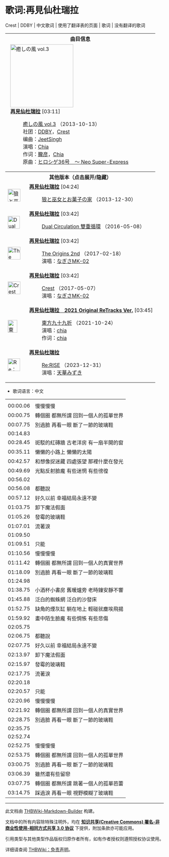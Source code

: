 # 歌词:再見仙杜瑞拉

<!-- source html: G:\repos\THBWiki-Markdown-Builder\THBWikiMarkdown\Temp\main\2\23\ns512%3A%E5%86%8D%E8%A6%8B%E4%BB%99%E6%9D%9C%E7%91%9E%E6%8B%89.html -->

Crest | DDBY | 中文歌词 | 使用了翻译表的页面 | 歌词 | 没有翻译的歌词


<table><tbody><tr><th colspan="2">曲目信息</th></tr><tr><td colspan="2" style="padding-left: 1em;"><div class="floatright"><a href="./文件-癒しの風_vol.3封面.jpg.md" class="image" title="癒しの風 vol.3"><img alt="癒しの風 vol.3" src="https://upload.thwiki.cc/thumb/5/57/%E7%99%92%E3%81%97%E3%81%AE%E9%A2%A8_vol.3%E5%B0%81%E9%9D%A2.jpg/200px-%E7%99%92%E3%81%97%E3%81%AE%E9%A2%A8_vol.3%E5%B0%81%E9%9D%A2.jpg" decoding="async" loading="lazy" width="200" height="200" srcset="https://upload.thwiki.cc/thumb/5/57/%E7%99%92%E3%81%97%E3%81%AE%E9%A2%A8_vol.3%E5%B0%81%E9%9D%A2.jpg/300px-%E7%99%92%E3%81%97%E3%81%AE%E9%A2%A8_vol.3%E5%B0%81%E9%9D%A2.jpg 1.5x, https://upload.thwiki.cc/thumb/5/57/%E7%99%92%E3%81%97%E3%81%AE%E9%A2%A8_vol.3%E5%B0%81%E9%9D%A2.jpg/400px-%E7%99%92%E3%81%97%E3%81%AE%E9%A2%A8_vol.3%E5%B0%81%E9%9D%A2.jpg 2x" data-file-width="600" data-file-height="600"></a></div><b><a href="/%E7%99%92%E3%81%97%E3%81%AE%E9%A2%A8_vol.3#1" title="癒しの風 vol.3">再見仙杜瑞拉</a></b> &#91;03:11&#93;<dl><dd><a href="./癒しの風_vol.3.md" title="癒しの風 vol.3">癒しの風 vol.3</a> （2013-10-13）<br>社团：<a href="./DDBY.md" title="DDBY">DDBY</a>，<a href="./Crest.md" title="Crest">Crest</a><br>编曲：<a href="./JeetSingh.md" title="JeetSingh">JeetSingh</a><br>演唱：<a href="./chia.md" title="chia" unred="">Chia</a><br>作词：<a href="./朧彦.md" title="朧彦">朧彦</a>，<a href="./chia.md" title="chia" unred="">Chia</a><br>原曲：<a href="./广重36号_～_Neo_Super-Express.md" title="广重36号 ～ Neo Super-Express" unred="">ヒロシゲ36号　～ Neo Super-Express</a><br></dd></dl></td></tr><tr><th colspan="2" class="mw-customtoggle-othervers-2">其他版本（点击展开/隐藏）</th></tr><tr class="mw-collapsible mw-collapsed" id="mw-customcollapsible-othervers-2"><td style="width: 44px;"><div class="center"><div class="floatnone"><a href="./文件-狼と巫女とお菓子の家封面.jpg.md" class="image" title="狼と巫女とお菓子の家"><img alt="狼と巫女とお菓子の家" src="https://upload.thwiki.cc/thumb/1/13/%E7%8B%BC%E3%81%A8%E5%B7%AB%E5%A5%B3%E3%81%A8%E3%81%8A%E8%8F%93%E5%AD%90%E3%81%AE%E5%AE%B6%E5%B0%81%E9%9D%A2.jpg/40px-%E7%8B%BC%E3%81%A8%E5%B7%AB%E5%A5%B3%E3%81%A8%E3%81%8A%E8%8F%93%E5%AD%90%E3%81%AE%E5%AE%B6%E5%B0%81%E9%9D%A2.jpg" decoding="async" loading="lazy" width="40" height="40" srcset="https://upload.thwiki.cc/thumb/1/13/%E7%8B%BC%E3%81%A8%E5%B7%AB%E5%A5%B3%E3%81%A8%E3%81%8A%E8%8F%93%E5%AD%90%E3%81%AE%E5%AE%B6%E5%B0%81%E9%9D%A2.jpg/60px-%E7%8B%BC%E3%81%A8%E5%B7%AB%E5%A5%B3%E3%81%A8%E3%81%8A%E8%8F%93%E5%AD%90%E3%81%AE%E5%AE%B6%E5%B0%81%E9%9D%A2.jpg 1.5x, https://upload.thwiki.cc/thumb/1/13/%E7%8B%BC%E3%81%A8%E5%B7%AB%E5%A5%B3%E3%81%A8%E3%81%8A%E8%8F%93%E5%AD%90%E3%81%AE%E5%AE%B6%E5%B0%81%E9%9D%A2.jpg/80px-%E7%8B%BC%E3%81%A8%E5%B7%AB%E5%A5%B3%E3%81%A8%E3%81%8A%E8%8F%93%E5%AD%90%E3%81%AE%E5%AE%B6%E5%B0%81%E9%9D%A2.jpg 2x" data-file-width="600" data-file-height="600"></a></div></div></td><td style="padding-left: 1em;"><b><a href="/%E7%8B%BC%E3%81%A8%E5%B7%AB%E5%A5%B3%E3%81%A8%E3%81%8A%E8%8F%93%E5%AD%90%E3%81%AE%E5%AE%B6#8" title="狼と巫女とお菓子の家">再見仙杜瑞拉</a></b> &#91;04:24&#93;<dl><dd><a href="./狼と巫女とお菓子の家.md" title="狼と巫女とお菓子の家">狼と巫女とお菓子の家</a> （2013-12-30）<br></dd></dl></td></tr><tr class="mw-collapsible mw-collapsed" id="mw-customcollapsible-othervers-2"><td style="width: 44px;"><div class="center"><div class="floatnone"><a href="./文件-Dual_Circulation_雙重循環封面.jpg.md" class="image" title="Dual Circulation 雙重循環"><img alt="Dual Circulation 雙重循環" src="https://upload.thwiki.cc/thumb/3/3c/Dual_Circulation_%E9%9B%99%E9%87%8D%E5%BE%AA%E7%92%B0%E5%B0%81%E9%9D%A2.jpg/38px-Dual_Circulation_%E9%9B%99%E9%87%8D%E5%BE%AA%E7%92%B0%E5%B0%81%E9%9D%A2.jpg" decoding="async" loading="lazy" width="38" height="40" srcset="https://upload.thwiki.cc/thumb/3/3c/Dual_Circulation_%E9%9B%99%E9%87%8D%E5%BE%AA%E7%92%B0%E5%B0%81%E9%9D%A2.jpg/57px-Dual_Circulation_%E9%9B%99%E9%87%8D%E5%BE%AA%E7%92%B0%E5%B0%81%E9%9D%A2.jpg 1.5x, https://upload.thwiki.cc/thumb/3/3c/Dual_Circulation_%E9%9B%99%E9%87%8D%E5%BE%AA%E7%92%B0%E5%B0%81%E9%9D%A2.jpg/76px-Dual_Circulation_%E9%9B%99%E9%87%8D%E5%BE%AA%E7%92%B0%E5%B0%81%E9%9D%A2.jpg 2x" data-file-width="976" data-file-height="1024"></a></div></div></td><td style="padding-left: 1em;"><b><a href="/Dual_Circulation_%E9%9B%99%E9%87%8D%E5%BE%AA%E7%92%B0#6" title="Dual Circulation 雙重循環">再見仙杜瑞拉</a></b> &#91;03:42&#93;<dl><dd><a href="./Dual_Circulation_雙重循環.md" title="Dual Circulation 雙重循環">Dual Circulation 雙重循環</a> （2016-05-08）<br></dd></dl></td></tr><tr class="mw-collapsible mw-collapsed" id="mw-customcollapsible-othervers-2"><td style="width: 44px;"><div class="center"><div class="floatnone"><a href="./文件-The_Origins_2nd封面.jpg.md" class="image" title="The Origins 2nd"><img alt="The Origins 2nd" src="https://upload.thwiki.cc/thumb/7/75/The_Origins_2nd%E5%B0%81%E9%9D%A2.jpg/40px-The_Origins_2nd%E5%B0%81%E9%9D%A2.jpg" decoding="async" loading="lazy" width="40" height="40" srcset="https://upload.thwiki.cc/thumb/7/75/The_Origins_2nd%E5%B0%81%E9%9D%A2.jpg/60px-The_Origins_2nd%E5%B0%81%E9%9D%A2.jpg 1.5x, https://upload.thwiki.cc/thumb/7/75/The_Origins_2nd%E5%B0%81%E9%9D%A2.jpg/80px-The_Origins_2nd%E5%B0%81%E9%9D%A2.jpg 2x" data-file-width="511" data-file-height="512"></a></div></div></td><td style="padding-left: 1em;"><b><a href="/The_Origins_2nd#6" title="The Origins 2nd">再見仙杜瑞拉</a></b> &#91;03:42&#93;<dl><dd><a href="./The_Origins_2nd.md" title="The Origins 2nd">The Origins 2nd</a> （2017-02-18）<br>演唱：<a href="./なぎさMK-02.md" title="なぎさMK-02">なぎさMK-02</a><br></dd></dl></td></tr><tr class="mw-collapsible mw-collapsed" id="mw-customcollapsible-othervers-2"><td style="width: 44px;"><div class="center"><div class="floatnone"><a href="./文件-Crest（同人专辑）封面.png.md" class="image" title="Crest（同人专辑）"><img alt="Crest（同人专辑）" src="https://upload.thwiki.cc/thumb/3/37/Crest%EF%BC%88%E5%90%8C%E4%BA%BA%E4%B8%93%E8%BE%91%EF%BC%89%E5%B0%81%E9%9D%A2.png/40px-Crest%EF%BC%88%E5%90%8C%E4%BA%BA%E4%B8%93%E8%BE%91%EF%BC%89%E5%B0%81%E9%9D%A2.png" decoding="async" loading="lazy" width="40" height="40" srcset="https://upload.thwiki.cc/thumb/3/37/Crest%EF%BC%88%E5%90%8C%E4%BA%BA%E4%B8%93%E8%BE%91%EF%BC%89%E5%B0%81%E9%9D%A2.png/60px-Crest%EF%BC%88%E5%90%8C%E4%BA%BA%E4%B8%93%E8%BE%91%EF%BC%89%E5%B0%81%E9%9D%A2.png 1.5x, https://upload.thwiki.cc/thumb/3/37/Crest%EF%BC%88%E5%90%8C%E4%BA%BA%E4%B8%93%E8%BE%91%EF%BC%89%E5%B0%81%E9%9D%A2.png/80px-Crest%EF%BC%88%E5%90%8C%E4%BA%BA%E4%B8%93%E8%BE%91%EF%BC%89%E5%B0%81%E9%9D%A2.png 2x" data-file-width="500" data-file-height="500"></a></div></div></td><td style="padding-left: 1em;"><b><a href="/Crest%EF%BC%88%E5%90%8C%E4%BA%BA%E4%B8%93%E8%BE%91%EF%BC%89#6" title="Crest（同人专辑）">再見仙杜瑞拉</a></b> &#91;03:42&#93;<dl><dd><a href="./Crest（同人专辑）.md" title="Crest（同人专辑）">Crest</a> （2017-05-07）<br>演唱：<a href="./なぎさMK-02.md" title="なぎさMK-02">なぎさMK-02</a><br></dd></dl></td></tr><tr class="mw-collapsible mw-collapsed" id="mw-customcollapsible-othervers-2"><td style="width: 44px;"><div class="center"><div class="floatnone"><a href="./文件-東方九十九折封面.png.md" class="image" title="東方九十九折"><img alt="東方九十九折" src="https://upload.thwiki.cc/thumb/3/32/%E6%9D%B1%E6%96%B9%E4%B9%9D%E5%8D%81%E4%B9%9D%E6%8A%98%E5%B0%81%E9%9D%A2.png/30px-%E6%9D%B1%E6%96%B9%E4%B9%9D%E5%8D%81%E4%B9%9D%E6%8A%98%E5%B0%81%E9%9D%A2.png" decoding="async" loading="lazy" width="30" height="40" srcset="https://upload.thwiki.cc/thumb/3/32/%E6%9D%B1%E6%96%B9%E4%B9%9D%E5%8D%81%E4%B9%9D%E6%8A%98%E5%B0%81%E9%9D%A2.png/45px-%E6%9D%B1%E6%96%B9%E4%B9%9D%E5%8D%81%E4%B9%9D%E6%8A%98%E5%B0%81%E9%9D%A2.png 1.5x, https://upload.thwiki.cc/thumb/3/32/%E6%9D%B1%E6%96%B9%E4%B9%9D%E5%8D%81%E4%B9%9D%E6%8A%98%E5%B0%81%E9%9D%A2.png/60px-%E6%9D%B1%E6%96%B9%E4%B9%9D%E5%8D%81%E4%B9%9D%E6%8A%98%E5%B0%81%E9%9D%A2.png 2x" data-file-width="755" data-file-height="1000"></a></div></div></td><td style="padding-left: 1em;"><b><a href="/%E6%9D%B1%E6%96%B9%E4%B9%9D%E5%8D%81%E4%B9%9D%E6%8A%98#28" title="東方九十九折">再見仙杜瑞拉　2021 Original ReTracks Ver.</a></b> &#91;03:45&#93;<dl><dd><a href="./東方九十九折.md" title="東方九十九折">東方九十九折</a> （2021-10-24）<br>演唱：<a href="./chia.md" title="chia">chia</a><br>作词：<a href="./chia.md" title="chia">chia</a><br></dd></dl></td></tr><tr class="mw-collapsible mw-collapsed" id="mw-customcollapsible-othervers-2"><td style="width: 44px;"><div class="center"><div class="floatnone"><a href="./文件-Re：RISE封面.jpg.md" class="image" title="Re：RISE"><img alt="Re：RISE" src="https://upload.thwiki.cc/thumb/d/dc/Re%EF%BC%9ARISE%E5%B0%81%E9%9D%A2.jpg/39px-Re%EF%BC%9ARISE%E5%B0%81%E9%9D%A2.jpg" decoding="async" loading="lazy" width="39" height="40" srcset="https://upload.thwiki.cc/thumb/d/dc/Re%EF%BC%9ARISE%E5%B0%81%E9%9D%A2.jpg/59px-Re%EF%BC%9ARISE%E5%B0%81%E9%9D%A2.jpg 1.5x, https://upload.thwiki.cc/thumb/d/dc/Re%EF%BC%9ARISE%E5%B0%81%E9%9D%A2.jpg/79px-Re%EF%BC%9ARISE%E5%B0%81%E9%9D%A2.jpg 2x" data-file-width="1465" data-file-height="1484"></a></div></div></td><td style="padding-left: 1em;"><b><a href="/Re%EF%BC%9ARISE#7" title="Re：RISE">再見仙杜瑞拉</a></b><dl><dd><a href="./Re：RISE.md" title="Re：RISE">Re:RISE</a> （2023-12-31）<br>演唱：<a href="/index.php?title=%E5%A4%A9%E8%8F%AF%E3%81%BF%E3%81%9A%E3%81%8D&amp;action=edit&amp;redlink=1" class="new" title="天華みずき（页面不存在）">天華みずき</a><br></dd></dl></td></tr></tbody></table>

- 歌词语言：中文

  
  

  


<table><tbody><tr class="tt-lyrics-header" id="=-1" data-pos="&#91;&quot;=&quot;,1&#93;"><td class="tt-lyrics" lang="zh"><div class="poem"></div></td><td class="tt-mainhzh" lang="zh"><div class="poem"></div></td></tr><tr class="tt-main-zh" id="=-2" data-pos="&#91;&quot;=&quot;,2&#93;"><td class="tt-time" lang="zh"><div class="poem">00:00.06</div></td><td class="tt-zh" lang="zh"><div class="poem">慢慢慢慢<br></div></td></tr><tr class="tt-main-zh" id="=-3" data-pos="&#91;&quot;=&quot;,3&#93;"><td class="tt-time" lang="zh"><div class="poem">00:00.75</div></td><td class="tt-zh" lang="zh"><div class="poem">轉個圈 都無所謂 回到一個人的孤單世界<br></div></td></tr><tr class="tt-main-zh" id="=-4" data-pos="&#91;&quot;=&quot;,4&#93;"><td class="tt-time" lang="zh"><div class="poem">00:07.75</div></td><td class="tt-zh" lang="zh"><div class="poem">別過臉 再看一眼 斷了一節的玻璃鞋<br></div></td></tr><tr class="tt-lyrics-sep" id="=-5" data-pos="&#91;&quot;=&quot;,5&#93;"><td class="tt-sep" lang="zh"><div class="poem">00:14.83<br></div></td><td class="tt-text" lang="zh"><div class="poem"></div></td></tr><tr class="tt-main-zh" id="=-6" data-pos="&#91;&quot;=&quot;,6&#93;"><td class="tt-time" lang="zh"><div class="poem">00:28.45</div></td><td class="tt-zh" lang="zh"><div class="poem">斑駁的紅磚牆 古老洋房 有一扇半開的窗<br></div></td></tr><tr class="tt-main-zh" id="=-7" data-pos="&#91;&quot;=&quot;,7&#93;"><td class="tt-time" lang="zh"><div class="poem">00:35.11</div></td><td class="tt-zh" lang="zh"><div class="poem">懶懶的小路上 懶懶的太陽<br></div></td></tr><tr class="tt-main-zh" id="=-8" data-pos="&#91;&quot;=&quot;,8&#93;"><td class="tt-time" lang="zh"><div class="poem">00:42.57</div></td><td class="tt-zh" lang="zh"><div class="poem">和想像捉迷藏 四處張望 那裡什麼在發光<br></div></td></tr><tr class="tt-main-zh" id="=-9" data-pos="&#91;&quot;=&quot;,9&#93;"><td class="tt-time" lang="zh"><div class="poem">00:49.69</div></td><td class="tt-zh" lang="zh"><div class="poem">光點反射臉龐 有些迷惘 有些徬徨<br></div></td></tr><tr class="tt-lyrics-sep" id="=-10" data-pos="&#91;&quot;=&quot;,10&#93;"><td class="tt-sep" lang="zh"><div class="poem">00:56.02<br></div></td><td class="tt-text" lang="zh"><div class="poem"></div></td></tr><tr class="tt-main-zh" id="=-11" data-pos="&#91;&quot;=&quot;,11&#93;"><td class="tt-time" lang="zh"><div class="poem">00:56.08</div></td><td class="tt-zh" lang="zh"><div class="poem">都聽說<br></div></td></tr><tr class="tt-main-zh" id="=-12" data-pos="&#91;&quot;=&quot;,12&#93;"><td class="tt-time" lang="zh"><div class="poem">00:57.12</div></td><td class="tt-zh" lang="zh"><div class="poem">好久以前 幸福結局永遠不變<br></div></td></tr><tr class="tt-main-zh" id="=-13" data-pos="&#91;&quot;=&quot;,13&#93;"><td class="tt-time" lang="zh"><div class="poem">01:03.75</div></td><td class="tt-zh" lang="zh"><div class="poem">卸下魔法假面<br></div></td></tr><tr class="tt-main-zh" id="=-14" data-pos="&#91;&quot;=&quot;,14&#93;"><td class="tt-time" lang="zh"><div class="poem">01:05.26</div></td><td class="tt-zh" lang="zh"><div class="poem">發霉的玻璃鞋<br></div></td></tr><tr class="tt-main-zh" id="=-15" data-pos="&#91;&quot;=&quot;,15&#93;"><td class="tt-time" lang="zh"><div class="poem">01:07.01</div></td><td class="tt-zh" lang="zh"><div class="poem">流著淚<br></div></td></tr><tr class="tt-lyrics-sep" id="=-16" data-pos="&#91;&quot;=&quot;,16&#93;"><td class="tt-sep" lang="zh"><div class="poem">01:09.50<br></div></td><td class="tt-text" lang="zh"><div class="poem"></div></td></tr><tr class="tt-main-zh" id="=-17" data-pos="&#91;&quot;=&quot;,17&#93;"><td class="tt-time" lang="zh"><div class="poem">01:09.51</div></td><td class="tt-zh" lang="zh"><div class="poem">只能<br></div></td></tr><tr class="tt-main-zh" id="=-18" data-pos="&#91;&quot;=&quot;,18&#93;"><td class="tt-time" lang="zh"><div class="poem">01:10.56</div></td><td class="tt-zh" lang="zh"><div class="poem">慢慢慢慢<br></div></td></tr><tr class="tt-main-zh" id="=-19" data-pos="&#91;&quot;=&quot;,19&#93;"><td class="tt-time" lang="zh"><div class="poem">01:11.42</div></td><td class="tt-zh" lang="zh"><div class="poem">轉個圈 都無所謂 回到一個人的真實世界<br></div></td></tr><tr class="tt-main-zh" id="=-20" data-pos="&#91;&quot;=&quot;,20&#93;"><td class="tt-time" lang="zh"><div class="poem">01:18.09</div></td><td class="tt-zh" lang="zh"><div class="poem">別過臉 再看一眼 斷了一節的玻璃鞋<br></div></td></tr><tr class="tt-lyrics-sep" id="=-21" data-pos="&#91;&quot;=&quot;,21&#93;"><td class="tt-sep" lang="zh"><div class="poem">01:24.98<br></div></td><td class="tt-text" lang="zh"><div class="poem"></div></td></tr><tr class="tt-main-zh" id="=-22" data-pos="&#91;&quot;=&quot;,22&#93;"><td class="tt-time" lang="zh"><div class="poem">01:38.75</div></td><td class="tt-zh" lang="zh"><div class="poem">小酒杯小書房 舊暖爐旁 老時鐘安靜不響<br></div></td></tr><tr class="tt-main-zh" id="=-23" data-pos="&#91;&quot;=&quot;,23&#93;"><td class="tt-time" lang="zh"><div class="poem">01:45.88</div></td><td class="tt-zh" lang="zh"><div class="poem">泛白的蜘蛛網 泛白的沙發床<br></div></td></tr><tr class="tt-main-zh" id="=-24" data-pos="&#91;&quot;=&quot;,24&#93;"><td class="tt-time" lang="zh"><div class="poem">01:52.75</div></td><td class="tt-zh" lang="zh"><div class="poem">缺角的煙灰缸 躺在地上 輕碰就塵埃飛揚<br></div></td></tr><tr class="tt-main-zh" id="=-25" data-pos="&#91;&quot;=&quot;,25&#93;"><td class="tt-time" lang="zh"><div class="poem">01:59.92</div></td><td class="tt-zh" lang="zh"><div class="poem">畫中陌生臉龐 有些惆悵 有些悲傷<br></div></td></tr><tr class="tt-lyrics-sep" id="=-26" data-pos="&#91;&quot;=&quot;,26&#93;"><td class="tt-sep" lang="zh"><div class="poem">02:05.75<br></div></td><td class="tt-text" lang="zh"><div class="poem"></div></td></tr><tr class="tt-main-zh" id="=-27" data-pos="&#91;&quot;=&quot;,27&#93;"><td class="tt-time" lang="zh"><div class="poem">02:06.75</div></td><td class="tt-zh" lang="zh"><div class="poem">都聽說<br></div></td></tr><tr class="tt-main-zh" id="=-28" data-pos="&#91;&quot;=&quot;,28&#93;"><td class="tt-time" lang="zh"><div class="poem">02:07.75</div></td><td class="tt-zh" lang="zh"><div class="poem">好久以前 幸福結局永遠不變<br></div></td></tr><tr class="tt-main-zh" id="=-29" data-pos="&#91;&quot;=&quot;,29&#93;"><td class="tt-time" lang="zh"><div class="poem">02:13.97</div></td><td class="tt-zh" lang="zh"><div class="poem">卸下魔法假面<br></div></td></tr><tr class="tt-main-zh" id="=-30" data-pos="&#91;&quot;=&quot;,30&#93;"><td class="tt-time" lang="zh"><div class="poem">02:15.97</div></td><td class="tt-zh" lang="zh"><div class="poem">發霉的玻璃鞋<br></div></td></tr><tr class="tt-main-zh" id="=-31" data-pos="&#91;&quot;=&quot;,31&#93;"><td class="tt-time" lang="zh"><div class="poem">02:17.75</div></td><td class="tt-zh" lang="zh"><div class="poem">流著淚<br></div></td></tr><tr class="tt-lyrics-sep" id="=-32" data-pos="&#91;&quot;=&quot;,32&#93;"><td class="tt-sep" lang="zh"><div class="poem">02:20.18<br></div></td><td class="tt-text" lang="zh"><div class="poem"></div></td></tr><tr class="tt-main-zh" id="=-33" data-pos="&#91;&quot;=&quot;,33&#93;"><td class="tt-time" lang="zh"><div class="poem">02:20.57</div></td><td class="tt-zh" lang="zh"><div class="poem">只能<br></div></td></tr><tr class="tt-main-zh" id="=-34" data-pos="&#91;&quot;=&quot;,34&#93;"><td class="tt-time" lang="zh"><div class="poem">02:20.96</div></td><td class="tt-zh" lang="zh"><div class="poem">慢慢慢慢<br></div></td></tr><tr class="tt-main-zh" id="=-35" data-pos="&#91;&quot;=&quot;,35&#93;"><td class="tt-time" lang="zh"><div class="poem">02:21.92</div></td><td class="tt-zh" lang="zh"><div class="poem">轉個圈 都無所謂 回到一個人的真實世界<br></div></td></tr><tr class="tt-main-zh" id="=-36" data-pos="&#91;&quot;=&quot;,36&#93;"><td class="tt-time" lang="zh"><div class="poem">02:28.75</div></td><td class="tt-zh" lang="zh"><div class="poem">別過臉 再看一眼 斷了一節的玻璃鞋<br></div></td></tr><tr class="tt-lyrics-sep" id="=-37" data-pos="&#91;&quot;=&quot;,37&#93;"><td class="tt-sep" lang="zh"><div class="poem">02:35.75<br></div></td><td class="tt-text" lang="zh"><div class="poem"></div></td></tr><tr class="tt-lyrics-sep" id="=-38" data-pos="&#91;&quot;=&quot;,38&#93;"><td class="tt-sep" lang="zh"><div class="poem">02:52.74<br></div></td><td class="tt-text" lang="zh"><div class="poem"></div></td></tr><tr class="tt-main-zh" id="=-39" data-pos="&#91;&quot;=&quot;,39&#93;"><td class="tt-time" lang="zh"><div class="poem">02:52.75</div></td><td class="tt-zh" lang="zh"><div class="poem">慢慢慢慢<br></div></td></tr><tr class="tt-main-zh" id="=-40" data-pos="&#91;&quot;=&quot;,40&#93;"><td class="tt-time" lang="zh"><div class="poem">02:53.75</div></td><td class="tt-zh" lang="zh"><div class="poem">轉個圈 都無所謂 回到一個人的孤單世界<br></div></td></tr><tr class="tt-main-zh" id="=-41" data-pos="&#91;&quot;=&quot;,41&#93;"><td class="tt-time" lang="zh"><div class="poem">03:00.75</div></td><td class="tt-zh" lang="zh"><div class="poem">別過臉 再看一眼 斷了一節的玻璃鞋<br></div></td></tr><tr class="tt-main-zh" id="=-42" data-pos="&#91;&quot;=&quot;,42&#93;"><td class="tt-time" lang="zh"><div class="poem">03:06.39</div></td><td class="tt-zh" lang="zh"><div class="poem">雖然還有些留戀<br></div></td></tr><tr class="tt-main-zh" id="=-43" data-pos="&#91;&quot;=&quot;,43&#93;"><td class="tt-time" lang="zh"><div class="poem">03:07.75</div></td><td class="tt-zh" lang="zh"><div class="poem">轉個圈 都無所謂 跳著一個人的孤單芭蕾<br></div></td></tr><tr class="tt-main-zh" id="=-44" data-pos="&#91;&quot;=&quot;,44&#93;"><td class="tt-time" lang="zh"><div class="poem">03:14.75</div></td><td class="tt-zh" lang="zh"><div class="poem">踩過淚 再看一眼 視野模糊了玻璃鞋</div></td></tr></tbody></table>







---

此文档由 [THBWiki-Markdown-Builder](https://github.com/Delsin-Yu/THBWiki-Markdown-Builder) 构建。

文档中的所有内容除特殊注明外，均在 [**知识共享(Creative Commons) 署名-非商业性使用-相同方式共享 3.0 协议**](https://creativecommons.org/licenses/by-sa/3.0/deed.zh-hans) 下提供，附加条款亦可能应用。

引用类型与其他类型作品版权归原作者所有，如有作者授权则遵照授权协议使用。

详细请查阅 [THBWiki：免责声明](https://thbwiki.cc/THBWiki:%E5%85%8D%E8%B4%A3%E5%A3%B0%E6%98%8E)。

